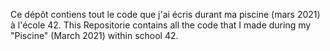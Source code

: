 Ce dépôt contiens tout le code que j'ai écris durant ma piscine (mars 2021) à l'école 42.
This Repositorie contains all the code that I made during my "Piscine" (March 2021) within school 42.
